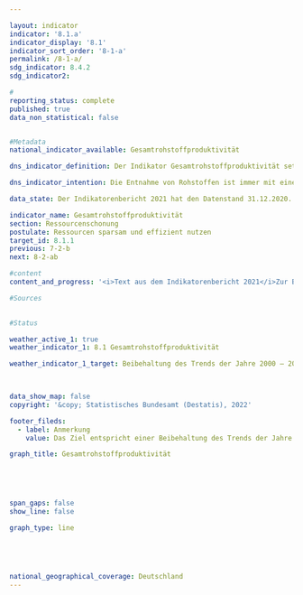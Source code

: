 ```yaml
---

layout: indicator    
indicator: '8.1.a'    
indicator_display: '8.1'    
indicator_sort_order: '8-1-a'    
permalink: /8-1-a/    
sdg_indicator: 8.4.2    
sdg_indicator2:     

#
reporting_status: complete    
published: true    
data_non_statistical: false    


#Metadata    
national_indicator_available: Gesamtrohstoffproduktivität    

dns_indicator_definition: Der Indikator Gesamtrohstoffproduktivität setzt den Wert aller an die letzte Verwendung abgegebenen Güter (in Euro, preisbereinigt) in Relation zur Masse der für ihre Produktion im In- und Ausland eingesetzten Rohstoffe (in Tonnen). Die letzte Verwendung umfasst dabei sowohl inländischen Konsum und inländische Investitionen als auch den Export.<br><br>Im Nenner des Indikators werden sowohl aus der Umwelt entnommene abiotische und biotische Rohstoffe berücksichtigt, als auch Pflanzenmaterial, das durch die Land- und Forstwirtschaft produziert wurde. In der Grafik sind sowohl der Indikator selbst als auch Zähler und Nenner einzeln dargestellt.    

dns_indicator_intention: Die Entnahme von Rohstoffen ist immer mit einer Beeinträchtigung der Natur verbunden. Durch die steigende Nachfrage nach Rohstoffen werden weltweit zunehmend Rohstoffvorkommen in Gebieten erschlossen, die besonders sensibel auf menschliche Einflüsse reagieren. Daher hat sich die Bundesregierung bereits im Deutschen Ressourceneffizienzprogramm (ProgRess) II im Jahr 2016 das Ziel gesetzt, dass die Gesamtrohstoffproduktivität weiterhin steigen soll. In den Jahren 2000 bis 2010 nahm die Gesamtrohstoffproduktivität bereits um durchschnittlich rund 1,6&nbsp;% jährlich zu. Ein solch positiver Trend soll bis zum Jahr 2030 fortgesetzt werden.    

data_state: Der Indikatorenbericht 2021 hat den Datenstand 31.12.2020. Die Daten auf der DNS-Online Plattform werden regelmäßig aktualisiert, sodass online aktuellere Daten verfügbar sein können als im Indikatorenbericht 2021 veröffentlicht.    

indicator_name: Gesamtrohstoffproduktivität    
section: Ressourcenschonung    
postulate: Ressourcen sparsam und effizient nutzen    
target_id: 8.1.1    
previous: 7-2-b    
next: 8-2-ab    

#content     
content_and_progress: '<i>Text aus dem Indikatorenbericht 2021</i>Zur Berechnung dieses Indikators ist es unter anderem notwendig, die Masse aller Rohstoffe zu ermitteln, die für die Produktion der Importe benötigt wurden. Die Berechnung dieser als Importe in Rohstoffäquivalenten bezeichneten Größe basiert auf einem komplexen Modell, das Daten aus verschiedenen amtlichen und nichtamtlichen Quellen nutzt.<br>Durch die monetäre sowie physische Einbeziehung der Importe berücksichtigt der Indikator Wertschöpfung und Rohstoffeinsatz über die gesamte in- und ausländische Produktionskette. Somit wird auch der wirtschaftlichen Verflechtung mit dem Ausland umfassend Rechnung getragen. Der im Indikator abgebildete Rohstoffeinsatz dient nicht allein der inländischen letzten Verwendung, sondern auch dem Export. Er darf daher nicht mit einem Rohstofffußabdruck Deutschlands verwechselt werden.<br>Der Indikator umfasst neben nicht erneuerbaren Rohstoffen (mineralische Rohstoffe und fossile Energieträger) auch pflanzliche Erzeugnisse, die von der Land- und Forstwirtschaft produziert werden. Dadurch ergeben sich in geringem Umfang Doppelzählungen: Beispielsweise wird die Masse sowohl eines landwirtschaftlichen Erzeugnisses bei der Ernte als auch des für diese Produktion verwendeten Mineraldüngers erfasst.<br>Der Wert des Indikators nahm von 2000 bis 2016 um 35&nbsp;% zu (vorläufige Daten). Dieser Anstieg rührt insbesondere von den Zuwächsen des Zählers her: Der Wert der letzten Verwendung (inländischer Konsum und inländische Investitionen sowie Exporte) erhöhte sich im Vergleichszeitraum um 39&nbsp;%. Die inländische Rohstoffentnahme sank zwar zwischen den Jahren 2000 und 2016 moderat; gleichzeitig stieg jedoch die Masse der Importe in Rohstoffäquivalenten an, sodass sich in Summe für den Nenner des Indikators ein leichter Zuwachs um 3&nbsp;% ergab.<br>Inländisch entnommene Rohstoffe sowie Importe werden in zunehmendem Maße auch (wieder) exportiert. Der Nenner des Indikators weist folglich nicht auf eine verstärkte globale Rohstoffentnahme für Konsum und Investitionen in Deutschland hin, sondern spiegelt eine insgesamt intensivere Verflechtung der deutschen Wirtschaft mit dem Ausland wider.<br>Das Jahr 2009 ist durch die besondere wirtschaftliche Situation in der europäischen Finanzmarkt- und Wirtschaftskrise als Ausreißer zu betrachten. In den Jahren 2010 und 2011 nahmen Investitionen und Exporte sowie der damit verbundene Rohstoffeinsatz wieder merklich zu. Danach setzte sich der bis zum Jahr 2008 reichende Entwicklungspfad fort. Von 2013 auf 2014 stieg der Wert des Indikators um 4&nbsp;%, von 2014 auf 2015 um 7&nbsp;% sowie von 2015 auf 2016 um 1&nbsp;% und folgte damit dem positiven Trend der vorausgegangenen Jahre.'    

#Sources    
    

#Status    

weather_active_1: true
weather_indicator_1: 8.1 Gesamtrohstoffproduktivität

weather_indicator_1_target: Beibehaltung des Trends der Jahre 2000 – 2010 bis 2030

    

data_show_map: false    
copyright: '&copy; Statistisches Bundesamt (Destatis), 2022'    

footer_fileds:
  - label: Anmerkung
    value: Das Ziel entspricht einer Beibehaltung des Trends der Jahre 2000 - 2010, welcher durchschnittlich 1,6&nbsp;% Steigerung pro Jahr aufwies.<br><br>2001 bis 2007 interpolierte Daten. Die Daten basieren auf einer Sonderauswertung.    

graph_title: Gesamtrohstoffproduktivität    

    

    

span_gaps: false    
show_line: false    

graph_type: line    

    

        

national_geographical_coverage: Deutschland    
---
```



<div>
  <div class="my-header">
    <h3>
      </a>
    </h3>
  </div>
  <div class="my-header-note">
  </div>
</div>